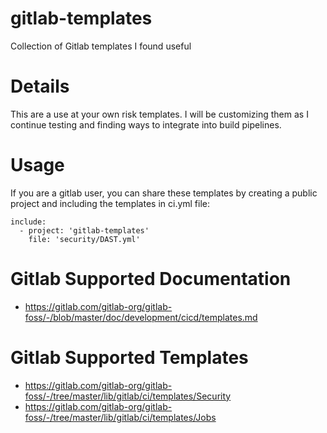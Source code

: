 # gitlab-templates
Collection of Gitlab templates I found useful

# Details
This are a use at your own risk templates. I will be customizing them as I continue testing and finding ways to integrate into build pipelines.

# Usage
If you are a gitlab user, you can share these templates by creating a public project and including the templates in ci.yml file:

```
include:
  - project: 'gitlab-templates'
    file: 'security/DAST.yml'
```

# Gitlab Supported Documentation 
* https://gitlab.com/gitlab-org/gitlab-foss/-/blob/master/doc/development/cicd/templates.md

# Gitlab Supported Templates
* https://gitlab.com/gitlab-org/gitlab-foss/-/tree/master/lib/gitlab/ci/templates/Security
* https://gitlab.com/gitlab-org/gitlab-foss/-/tree/master/lib/gitlab/ci/templates/Jobs

